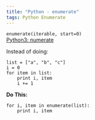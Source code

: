 ```yaml
---
title: "Python - enumerate"
tags: Python Enumerate
---
```



`enumerate(iterable, start=0)`  
[Python3: numerate](
https://docs.python.org/3/library/functions.html?highlight=enumerate#enumerate
)

Instead of doing:
```
list = ["a", "b", "c"]
i = 0 
for item in list: 
    print i, item 
    i += 1
```

**Do This:**
```
for i, item in enumerate(list):
    print i, item
```

